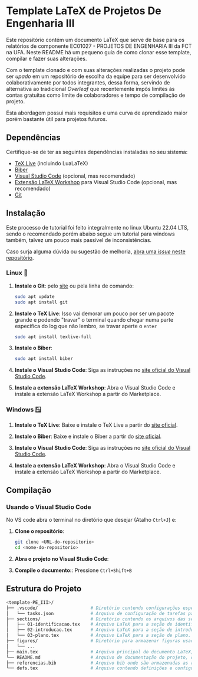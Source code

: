 # Template LaTeX de Projetos De Engenharia III 

Este repositório contém um documento LaTeX que serve de base para os relatórios de componente EC01027 - PROJETOS DE ENGENHARIA III da FCT na UFA. Neste README há um pequeno guia de como clonar esse template, compilar e fazer suas alterações.

Com o template clonado e com suas alterações realizadas o projeto pode ser _upado_ em um repositório de escolha da equipe para ser desenvolvido colaborativamente por todos integrantes, dessa forma, servindo de alternativa ao tradicional _Overleaf_ que recentemente impôs limites às contas gratuitas como limite de colaboradores e tempo de compilação de projeto.

Esta abordagem possui mais requisitos e uma curva de aprendizado maior porém bastante útil para projetos futuros.

## Dependências

Certifique-se de ter as seguintes dependências instaladas no seu sistema:

- [TeX Live](https://www.tug.org/texlive/) (incluindo LuaLaTeX)
- [Biber](https://sourceforge.net/projects/biblatex-biber/)
- [Visual Studio Code](https://code.visualstudio.com/) (opcional, mas recomendado)
- [Extensão LaTeX Workshop](https://marketplace.visualstudio.com/items?itemName=James-Yu.latex-workshop) para Visual Studio Code (opcional, mas recomendado)
- [Git](https://git-scm.com/)

## Instalação

Este processo de tutorial foi feito integralmente no linux Ubuntu 22.04 LTS, sendo o recomendado porém abaixo segue um tutorial para windows também, talvez um pouco mais passível de inconsistências.

Caso surja alguma dúvida ou sugestão de melhoria, [abra uma _issue_ neste repositório](https://github.com/Projetos-III-UFPA-2024-4/template-PE_III/issues/new).  

### Linux 🐧

1. **Instale o Git**: pelo [site](https://git-scm.com/) ou pela linha de comando:
   ```sh
   sudo apt update
   sudo apt install git
    ```


2. **Instale o TeX Live**: Isso vai demorar um pouco por ser um pacote grande e podendo "travar" o terminal quando chegar numa parte específica do log que não lembro, se travar aperte o `enter`  
   ```sh
   sudo apt install texlive-full
    ```



3. **Instale o Biber**:
   ```sh
   sudo apt install biber
    ```

4. **Instale o Visual Studio Code**: Siga as instruções no [site oficial do Visual Studio Code](https://code.visualstudio.com/).

5. **Instale a extensão LaTeX Workshop**: Abra o Visual Studio Code e instale a extensão LaTeX Workshop a partir do Marketplace.

### Windows 🪟

1. **Instale o TeX Live**: Baixe e instale o TeX Live a partir do [site oficial](https://www.tug.org/texlive/windows.html).

2. **Instale o Biber**: Baixe e instale o Biber a partir do [site oficial](https://sourceforge.net/projects/biblatex-biber/).

3. **Instale o Visual Studio Code**: Siga as instruções no [site oficial do Visual Studio Code](https://code.visualstudio.com/).

4. **Instale a extensão LaTeX Workshop**: Abra o Visual Studio Code e instale a extensão LaTeX Workshop a partir do Marketplace.

## Compilação

### Usando o Visual Studio Code

No VS code abra o terminal no diretório que desejar (Atalho `Ctrl+J`) e:

1. **Clone o repositório**:
   ```sh
   git clone <URL-do-repositorio>
   cd <nome-do-repositorio>
   ```

2. **Abra o projeto no Visual Studio Code**: 

3. **Compile o documento:**: Pressione `Ctrl+Shift+B`

## Estrutura do Projeto
```sh
<template-PE_III>/
├── .vscode/                    # Diretório contendo configurações específicas do Visual Studio Code.       
│   └── tasks.json              # Arquivo de configuração de tarefas para automatizar a compilação do projeto LaTeX.
├── sections/                   # Diretório contendo os arquivos das seções do documento.
│   ├── 01-identificacao.tex    # Arquivo LaTeX para a seção de identificação.
│   ├── 02-introducao.tex       # Arquivo LaTeX para a seção de introducao
│   └── 03-plano.tex            # Arquivo LaTeX para a seção de plano.
├── figures/                    # Diretório para armazenar figuras usadas no documento
│   └── ...
├── main.tex                    # Arquivo principal do documento LaTeX, que inclui todas as seções e configurações do documento.
└── README.md                   # Arquivo de documentação do projeto, contendo instruções de instalação, compilação e contribuição.
├── referencias.bib             # Arquivo bib onde são armazenadas as referências. 
└── defs.tex                    # Arquivo contendo definições e configurações personalizadas para o documento LaTeX, como pacotes, cores, fontes, formatação de seções, cabeçalhos e rodapés.
   ```


